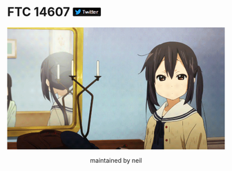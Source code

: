 # FTC 14607 [![twitter](./res/fixeddarktwitterlogo.png)](https://twitter.com/ftc14607)

![azusa gif](./res/azusa.gif)

<div align=center>maintained by neil</div>
